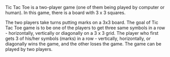Tic Tac Toe is a two-player game (one of them being played by computer or human). In this game, there is a board with 3 x 3 squares.

The two players take turns putting marks on a 3x3 board.
The goal of Tic Tac Toe game is to be one of the players to get three same symbols in a row - horizontally, vertically or diagonally on a 3 x 3 grid. 
The player who first gets 3 of his/her symbols (marks) in a row - vertically, horizontally, or diagonally wins the game, and the other loses the game. 
The game can be played by two players.

